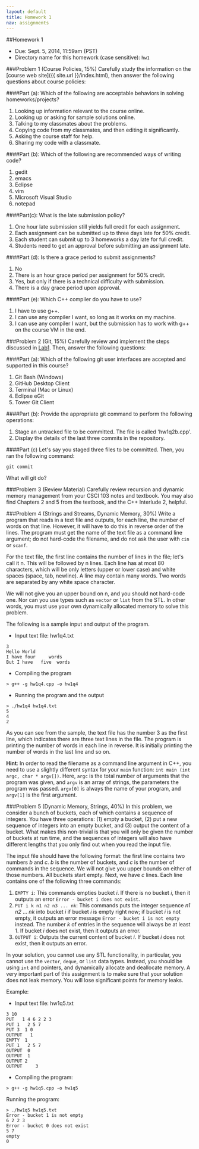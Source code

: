 ```yaml
---
layout: default
title: Homework 1
nav: assignments
---
```


##Homework 1

+ Due: Sept. 5, 2014, 11:59am (PST)
+ Directory name for this homework (case sensitive): `hw1`

###Problem 1 (Course Policies, 15%)
Carefully study the information on the [course web site]({{ site.url }}/index.html), then answer the following questions about course policies:

####Part (a): 
Which of the following are acceptable behaviors in solving homeworks/projects?

1. Looking up information relevant to the course online.
1. Looking up or asking for sample solutions online.
1. Talking to my classmates about the problems.
1. Copying code from my classmates, and then editing it significantly.
1. Asking the course staff for help.
1. Sharing my code with a classmate.

####Part (b): 
Which of the following are recommended ways of writing code?

1. gedit
1. emacs
1. Eclipse
1. vim
1. Microsoft Visual Studio
1. notepad

####Part(c): 
What is the late submission policy?

1. One hour late submission still yields full credit for each assignment.
1. Each assignment can be submitted up to three days late for 50% credit.
1. Each student can submit up to 3 homeworks a day late for full credit.
1. Students need to get an approval before submitting an assignment late.

####Part (d): 
Is there a grace period to submit assignments?

1. No
1. There is an hour grace period per assignment for 50% credit.
1. Yes, but only if there is a technical difficulty with submission.
1. There is a day grace period upon approval.

####Part (e): 
Which C++ compiler do you have to use?

1. I have to use g++.
1. I can use any compiler I want, so long as it works on my machine.
1. I can use any compiler I want, but the submission has to work with g++ on the course VM in the end.


###Problem 2 (Git, 15%)
Carefully review and implement the steps discussed in [Lab1](#). Then, answer the following questions:

####Part (a): 
Which of the following git user interfaces are accepted and supported in this course?

1. Git Bash (Windows)
1. GitHub Desktop Client
1. Terminal (Mac or Linux)
1. Eclipse eGit
1. Tower Git Client

####Part (b): 
Provide the appropriate git command to perform the following operations:

1. Stage an untracked file to be committed. The file is called 'hw1q2b.cpp'.
1. Display the details of the last three commits in the repository.

####Part (c) 
Let's say you staged three files to be committed. Then, you ran the following command: 

`git commit`

What will git do?


###Problem 3 (Review Material)
Carefully review recursion and dynamic memory management from your CSCI 103 notes and textbook. You may also find Chapters 2 and 5 from the textbook, and the C++ Interlude 2, helpful.

###Problem 4 (Strings and Streams, Dynamic Memory, 30%)
Write a program that reads in a text file and outputs, for each line, the number of words on that line. However, it will have to do this in reverse order of the lines. The program must get the name of the text file as a command line argument; do not hard-code the filename, and do not ask the user with `cin` or `scanf`. 

For the text file, the first line contains the number of lines in the file; let's call it n. This will be followed by n lines. Each line has at most 80 characters, which will be only letters (upper or lower case) and white spaces (space, tab, newline). A line may contain many words. Two words are separated by any white space character. 

We will not give you an upper bound on n, and you should not hard-code one. Nor can you use types such as `vector` or `list` from the STL. In other words, you must use your own dynamically allocated memory to solve this problem.

The following is a sample input and output of the program.

+ Input text file: hw1q4.txt

```
3
Hello World
I have four     words
But I have   five  words
```

+ Compiling the program

```
> g++ -g hw1q4.cpp -o hw1q4
```

+ Running the program and the output

```
> ./hw1q4 hw1q4.txt
5
4
2
```

As you can see from the sample, the text file has the number 3 as the first line, which indicates there are three text lines in the file. The program is printing the number of words in each line in reverse. It is initially printing the number of words in the last line and so on.

**Hint**: In order to read the filename as a command line argument in C++, you need to use a slightly different syntax for your `main` function: `int main (int argc, char * argv[])`. Here, `argc` is the total number of arguments that the program was given, and `argv` is an array of strings, the parameters the program was passed. `argv[0]` is always the name of your program, and `argv[1]` is the first argument. 

###Problem 5 (Dynamic Memory, Strings, 40%)
In this problem, we consider a bunch of buckets, each of which contains a sequence of integers. You have three operations: (1) empty a bucket, (2) put a new sequence of integers into an empty bucket, and (3) output the content of a bucket. What makes this non-trivial is that you will only be given the number of buckets at run time, and the sequences of integers will also have different lengths that you only find out when you read the input file. 

The input file should have the following format: the first line contains two numbers <var>b</var> and <var>c</var>. <var>b</var> is the number of buckets, and <var>c</var> is the number of commands in the sequence. We will not give you upper bounds on either of those numbers. All buckets start empty. Next, we have <var>c</var> lines. Each line contains one of the following three commands:

1. `EMPTY i`: This commands empties bucket <var>i</var>. If there is no bucket <var>i</var>, then it outputs an error `Error - bucket i does not exist`.
2. `PUT i k n1 n2 n3 ... nk`: This commands puts the integer sequence <var>n1</var> <var>n2</var> ... <var>nk</var> into bucket <var>i</var> if bucket <var>i</var> is empty right now; if bucket <var>i</var> is not empty, it outputs an error message `Error - bucket i is not empty` instead. The number <var>k</var> of entries in the sequence will always be at least 1. If bucket <var>i</var> does not exist, then it outputs an error.
3. `OUTPUT i`: Outputs the current content of bucket <var>i</var>. If bucket <var>i</var> does not exist, then it outputs an error.

In your solution, you cannot use any STL functionality, in particular, you cannot use the `vector`, `deque`, or `list` data types. Instead, you should be using `int` and pointers, and dynamically allocate and deallocate memory. A very important part of this assignment is to make sure that your solution does not leak memory. You will lose significant points for memory leaks.

Example:

+ Input text file: hw1q5.txt

```
3 10
PUT   1 4 6 2 2 3
PUT 1   2 5 7
PUT 3  1 0
OUTPUT   1
EMPTY  1
PUT 1   2 5 7
OUTPUT  0
OUTPUT  1
OUTPUT 2 
OUTPUT     3

```

+ Compiling the program:

```
> g++ -g hw1q5.cpp -o hw1q5
```

Running the program:

```
> ./hw1q5 hw1q5.txt
Error - bucket 1 is not empty
6 2 2 3
Error - bucket 0 does not exist
5 7
empty
0
```
